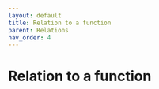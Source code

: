 ```yaml
---
layout: default
title: Relation to a function
parent: Relations
nav_order: 4
---
```


# Relation to a function
